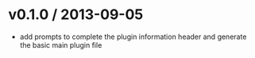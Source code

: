 
v0.1.0 / 2013-09-05 
===================

  * add prompts to complete the plugin information header and generate the basic main plugin file
